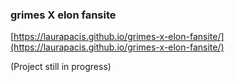 ### grimes X elon fansite

[https://laurapacis.github.io/grimes-x-elon-fansite/](https://laurapacis.github.io/grimes-x-elon-fansite/)

(Project still in progress)
